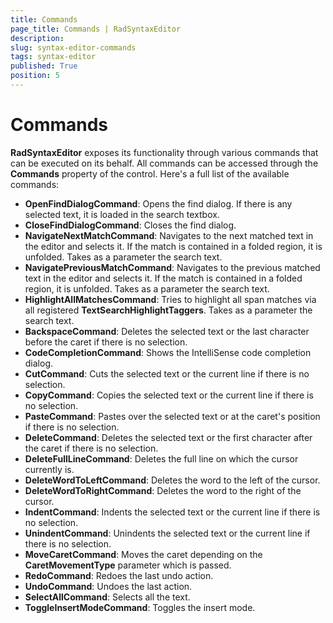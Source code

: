 ```yaml
---
title: Commands
page_title: Commands | RadSyntaxEditor
description:   
slug: syntax-editor-commands
tags: syntax-editor
published: True
position: 5
---
```


# Commands

**RadSyntaxEditor** exposes its functionality through various commands that can be executed on its behalf. All commands can be accessed through the **Commands** property of the control. Here's a full list of the available commands:
  
- **OpenFindDialogCommand**: Opens the find dialog. If there is any selected text, it is loaded in the search textbox.
- **CloseFindDialogCommand**: Closes the find dialog.
- **NavigateNextMatchCommand**: Navigates to the next matched text in the editor and selects it. If the match is contained in a folded region, it is unfolded. Takes as a parameter the search text.
- **NavigatePreviousMatchCommand**: Navigates to the previous matched text in the editor and selects it. If the match is contained in a folded region, it is unfolded. Takes as a parameter the search text.
- **HighlightAllMatchesCommand**: Tries to highlight all span matches via all registered **TextSearchHighlightTaggers**. Takes as a parameter the search text.
- **BackspaceCommand**: Deletes the selected text or the last character before the caret if there is no selection.
- **CodeCompletionCommand**: Shows the IntelliSense code completion dialog.
- **CutCommand**: Cuts the selected text or the current line if there is no selection.
- **CopyCommand**: Copies the selected text or the current line if there is no selection.
- **PasteCommand**: Pastes over the selected text or at the caret's position if there is no selection.
- **DeleteCommand**: Deletes the selected text or the first character after the caret if there is no selection.
- **DeleteFullLineCommand**: Deletes the full line on which the cursor currently is.
- **DeleteWordToLeftCommand**: Deletes the word to the left of the cursor.
- **DeleteWordToRightCommand**: Deletes the word to the right of the cursor.
- **IndentCommand**: Indents the selected text or the current line if there is no selection.
- **UnindentCommand**: Unindents the selected text or the current line if there is no selection.
- **MoveCaretCommand**: Moves the caret depending on the **CaretMovementType** parameter which is passed.
- **RedoCommand**: Redoes the last undo action.
- **UndoCommand**: Undoes the last action.
- **SelectAllCommand**: Selects all the text.
- **ToggleInsertModeCommand**: Toggles the insert mode.
